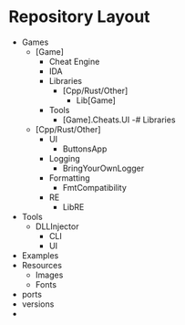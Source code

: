 # Repository Layout

- Games
  - [Game]
    - Cheat Engine
    - IDA
    - Libraries
      - [Cpp/Rust/Other]
        - Lib[Game]
    - Tools
      - [Game].Cheats.UI
-# Libraries
  - [Cpp/Rust/Other]
    - UI
        - ButtonsApp
    - Logging
        - BringYourOwnLogger
    - Formatting
        - FmtCompatibility
    - RE
        - LibRE
- Tools
  - DLLInjector
      - CLI
      - UI
- Examples
- Resources
  - Images
  - Fonts
- ports
- versions
- 